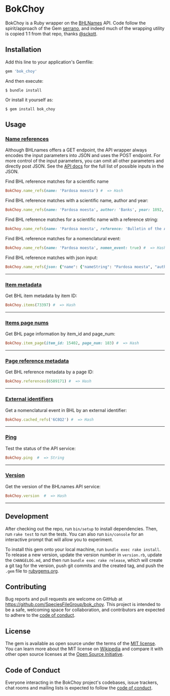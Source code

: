# BokChoy

BokChoy is a Ruby wrapper on the [BHLNames](https://github.com/gnames/bhlnames) API. Code follow the spirit/approach of the Gem [serrano](https://github.com/sckott/serrano), and indeed much of the wrapping utility is copied 1:1 from that repo, thanks [@sckott](https://github.com/sckott).

## Installation

Add this line to your application's Gemfile:

```ruby
gem 'bok_choy'
```

And then execute:

    $ bundle install

Or install it yourself as:

    $ gem install bok_choy

## Usage

### [Name references](https://bhlnames.globalnames.org/apidoc/index.html#/default/post-name-refs)
Although BHLnames offers a GET endpoint, the API wrapper always encodes the input parameters into JSON and uses the POST endpoint. 
For more control of the input parameters, you can omit all other parameters and directly post JSON. See the [API docs](https://bhlnames.globalnames.org/apidoc/index.html#/default/post-name-refs) for the full list of possible inputs in the JSON.

Find BHL reference matches for a scientific name
```ruby
BokChoy.name_refs(name: 'Pardosa moesta') #  => Hash
```

Find BHL reference matches with a scientific name, author and year:
```ruby
BokChoy.name_refs(name: 'Pardosa moesta', author: 'Banks', year: 1892, reference: 'Bulletin of the American Museum of Natural History v.29 (1911)', nomen_event: false) #  => Hash
```

Find BHL reference matches for a scientific name with a reference string:
```ruby
BokChoy.name_refs(name: 'Pardosa moesta', reference: 'Bulletin of the American Museum of Natural History v.29 (1911)') #  => Hash
```

Find BHL reference matches for a nomenclatural event:
```ruby
BokChoy.name_refs(name: 'Pardosa moesta', nomen_event: true) #  => Hash
```

Find BHL reference matches with json input:
```ruby
BokChoy.name_refs(json: {"name": {"nameString": "Pardosa moesta", "author": "Banks", "year": 1892}, "reference": {}, "params": {"nomenEvent": true}}) #  => Hash
```

---
### [Item metadata](https://bhlnames.globalnames.org/apidoc/index.html#/default/get-item)
Get BHL item metadata by item ID:
```ruby
BokChoy.items(73397) #  => Hash
```

---
### [Items page nums](https://bhlnames.globalnames.org/apidoc/index.html#/default/get-refs-by-item-page)
Get BHL page information by item_id and page_num:
```ruby
BokChoy.item_page(item_id: 15402, page_num: 183) #  => Hash
```

---
### [Page reference metadata](https://bhlnames.globalnames.org/apidoc/index.html#/default/get-refs)
Get BHL reference metadata by a page ID:
```ruby
BokChoy.references(6589171) #  => Hash
```

---
### [External identifiers](https://bhlnames.globalnames.org/apidoc/index.html#/default/get-cached-refs)
Get a nomenclatural event in BHL by an external identifier:
```ruby
BokChoy.cached_refs('6C8Q2') #  => Hash
```

---
### [Ping](https://bhlnames.globalnames.org/apidoc/index.html#/default/get-ping)
Test the status of the API service:
```ruby
BokChoy.ping  #  => String
```

---
### [Version](https://bhlnames.globalnames.org/apidoc/index.html#/default/get-version)
Get the version of the BHLnames API service:
```ruby
BokChoy.version  #  => Hash
```

---

## Development

After checking out the repo, run `bin/setup` to install dependencies. Then, run `rake test` to run the tests. You can also run `bin/console` for an interactive prompt that will allow you to experiment.

To install this gem onto your local machine, run `bundle exec rake install`. To release a new version, update the version number in `version.rb`, update the `CHANGELOG.md`, and then run `bundle exec rake release`, which will create a git tag for the version, push git commits and the created tag, and push the `.gem` file to [rubygems.org](https://rubygems.org).

## Contributing

Bug reports and pull requests are welcome on GitHub at https://github.com/SpeciesFileGroup/bok_choy. This project is intended to be a safe, welcoming space for collaboration, and contributors are expected to adhere to the [code of conduct](https://github.com/SpeciesFileGroup/bok_choy/blob/main/CODE_OF_CONDUCT.md).

## License

The gem is available as open source under the terms of the [MIT license](https://github.com/SpeciesFileGroup/bok_choy/blob/main/LICENSE.txt). You can learn more about the MIT license on [Wikipedia](https://en.wikipedia.org/wiki/MIT_License) and compare it with other open source licenses at the [Open Source Initiative](https://opensource.org/license/mit/).

## Code of Conduct

Everyone interacting in the BokChoy project's codebases, issue trackers, chat rooms and mailing lists is expected to follow the [code of conduct](https://github.com/SpeciesFileGroup/bok_choy/blob/main/CODE_OF_CONDUCT.md).
